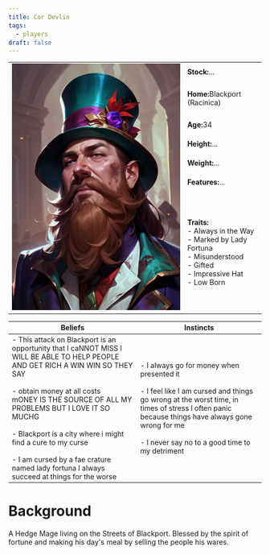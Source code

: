 ```yaml
---
title: Cor Devlin
tags:
  - players
draft: false
---
```


 <table>
  <tr>
    <td rowspan="8"><img src="../images/cor_devlin.png" alt="Vagrant"></td>
    <td><b><strong>Stock:</b></strong>...</td>
  </tr>
  <tr>
    <td><b><strong>Home:</b></strong>Blackport (Racinica)</td>
  </tr>
    <tr>
    <td><b><strong>Age:</b></strong>34</td>
  </tr>
    <tr>
    <td><b><strong>Height:</b></strong>...</td>
  </tr>
    <tr>
    <td><b><strong>Weight:</b></strong>...</td>
  </tr>
    <tr>
    <td><b><strong>Features:</b></strong>...</td>
  </tr>
   <tr>
    <td><b><strong>Traits:</b></strong><br>- Always in the Way<br>- Marked by Lady Fortuna<br>- Misunderstood<br>- Gifted<br>- Impressive Hat<br>- Low Born</td>
  </tr>
</table> 

| Beliefs | Instincts |
| ------- | --------- |
| - This attack on Blackport is an opportunity that I caNNOT MISS I WILL BE ABLE TO HELP PEOPLE AND GET RICH A WIN WIN SO THEY SAY<br><br>- obtain money at all costs<br>mONEY IS THE SOURCE OF ALL MY PROBLEMS BUT I LOVE IT SO MUCHG<br><br>- Blackport is a city where i might find a cure to my curse<br><br>- I am cursed by a fae crature named lady fortuna I always succeed at things for the worse| - I always go for money when presented it<br><br>- I feel like I am cursed and things go wrong at the worst time, in times of stress I often panic because things have always gone wrong for me <br><br>- I never say no to a good time to my detriment | 


# Background
A Hedge Mage living on the Streets of Blackport. Blessed by the spirit of fortune and making his day's meal by selling the people his wares.